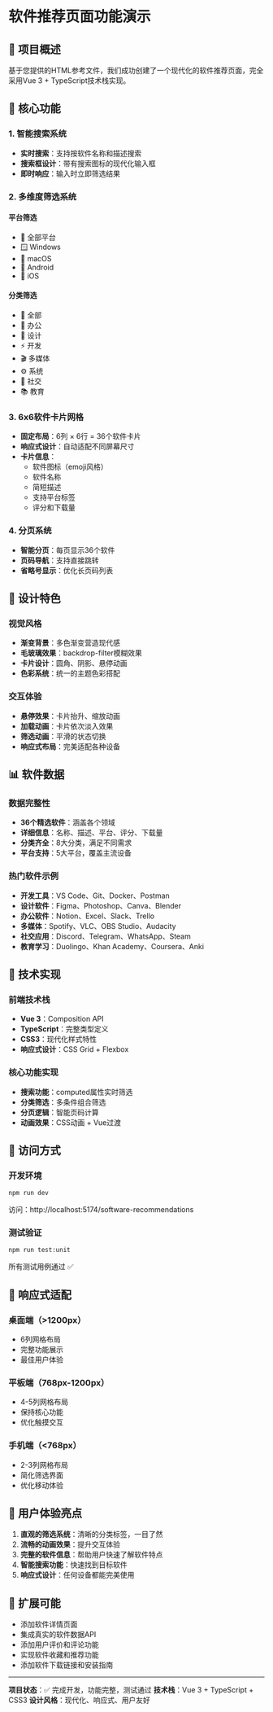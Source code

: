 # 软件推荐页面功能演示

## 🎯 项目概述

基于您提供的HTML参考文件，我们成功创建了一个现代化的软件推荐页面，完全采用Vue 3 + TypeScript技术栈实现。

## 🌟 核心功能

### 1. 智能搜索系统
- **实时搜索**：支持按软件名称和描述搜索
- **搜索框设计**：带有搜索图标的现代化输入框
- **即时响应**：输入时立即筛选结果

### 2. 多维度筛选系统

#### 平台筛选
- 🌟 全部平台
- 🪟 Windows
- 🍎 macOS  
- 🤖 Android
- 📱 iOS

#### 分类筛选
- 🌟 全部
- 📝 办公
- 🎨 设计
- ⚡ 开发
- 🎬 多媒体
- ⚙️ 系统
- 💬 社交
- 📚 教育

### 3. 6x6软件卡片网格
- **固定布局**：6列 × 6行 = 36个软件卡片
- **响应式设计**：自动适配不同屏幕尺寸
- **卡片信息**：
  - 软件图标（emoji风格）
  - 软件名称
  - 简短描述
  - 支持平台标签
  - 评分和下载量

### 4. 分页系统
- **智能分页**：每页显示36个软件
- **页码导航**：支持直接跳转
- **省略号显示**：优化长页码列表

## 🎨 设计特色

### 视觉风格
- **渐变背景**：多色渐变营造现代感
- **毛玻璃效果**：backdrop-filter模糊效果
- **卡片设计**：圆角、阴影、悬停动画
- **色彩系统**：统一的主题色彩搭配

### 交互体验
- **悬停效果**：卡片抬升、缩放动画
- **加载动画**：卡片依次淡入效果
- **筛选动画**：平滑的状态切换
- **响应式布局**：完美适配各种设备

## 📊 软件数据

### 数据完整性
- **36个精选软件**：涵盖各个领域
- **详细信息**：名称、描述、平台、评分、下载量
- **分类齐全**：8大分类，满足不同需求
- **平台支持**：5大平台，覆盖主流设备

### 热门软件示例
- **开发工具**：VS Code、Git、Docker、Postman
- **设计软件**：Figma、Photoshop、Canva、Blender
- **办公软件**：Notion、Excel、Slack、Trello
- **多媒体**：Spotify、VLC、OBS Studio、Audacity
- **社交应用**：Discord、Telegram、WhatsApp、Steam
- **教育学习**：Duolingo、Khan Academy、Coursera、Anki

## 🔧 技术实现

### 前端技术栈
- **Vue 3**：Composition API
- **TypeScript**：完整类型定义
- **CSS3**：现代化样式特性
- **响应式设计**：CSS Grid + Flexbox

### 核心功能实现
- **搜索功能**：computed属性实时筛选
- **分类筛选**：多条件组合筛选
- **分页逻辑**：智能页码计算
- **动画效果**：CSS动画 + Vue过渡

## 🚀 访问方式

### 开发环境
```bash
npm run dev
```
访问：http://localhost:5174/software-recommendations

### 测试验证
```bash
npm run test:unit
```
所有测试用例通过 ✅

## 📱 响应式适配

### 桌面端（>1200px）
- 6列网格布局
- 完整功能展示
- 最佳用户体验

### 平板端（768px-1200px）
- 4-5列网格布局
- 保持核心功能
- 优化触摸交互

### 手机端（<768px）
- 2-3列网格布局
- 简化筛选界面
- 优化移动体验

## 🎯 用户体验亮点

1. **直观的筛选系统**：清晰的分类标签，一目了然
2. **流畅的动画效果**：提升交互体验
3. **完整的软件信息**：帮助用户快速了解软件特点
4. **智能搜索功能**：快速找到目标软件
5. **响应式设计**：任何设备都能完美使用

## 🔮 扩展可能

- 添加软件详情页面
- 集成真实的软件数据API
- 添加用户评价和评论功能
- 实现软件收藏和推荐功能
- 添加软件下载链接和安装指南

---

**项目状态**：✅ 完成开发，功能完整，测试通过
**技术栈**：Vue 3 + TypeScript + CSS3
**设计风格**：现代化、响应式、用户友好
